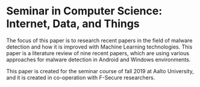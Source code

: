 # Seminar in Computer Science: Internet, Data, and Things

The focus of this paper is to research recent papers in the field of malware detection and how it is improved with Machine Learning technologies. This paper is a literature review of nine recent papers, which are using various approaches for malware detection in Android and Windows environments.

This paper is created for the seminar course of fall 2019 at Aalto University, and it is created in co-operation with F-Secure researchers.
